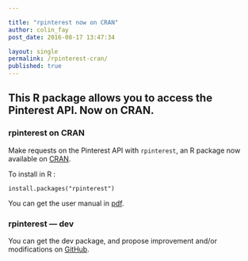 ```yaml
---

title: "rpinterest now on CRAN"
author: colin_fay
post_date: 2016-08-17 13:47:34

layout: single
permalink: /rpinterest-cran/
published: true
---
```

## This R package allows you to access the Pinterest API. Now on CRAN.
<!--more-->
### rpinterest on CRAN
Make requests on the Pinterest API with `rpinterest`, an R package now available on <a href="https://cran.r-project.org/web/packages/rpinterest/index.html" target="_blank">CRAN</a>.

To install in R :
```{r}
install.packages("rpinterest")
```

You can get the user manual in <a href="https://cran.r-project.org/web/packages/rpinterest/rpinterest.pdf" target="_blank">pdf</a>.

### rpinterest — dev
You can get the dev package, and propose improvement and/or modifications on <a href="https://github.com/ColinFay/rpinterest" target="_blank">GitHub</a>.
